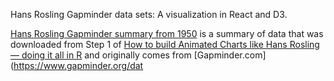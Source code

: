 Hans Rosling Gapminder data sets: A visualization in React and D3.

[Hans Rosling Gapminder summary from 1950](https://gist.github.com/lakalia/ca6cc81792b9d357a20cf2f9fd4c7924) is a summary of data that was downloaded from Step 1 of [How to build Animated Charts like Hans Rosling — doing it all in R](https://towardsdatascience.com/how-to-build-animated-charts-like-hans-rosling-doing-it-all-in-r-570efc6ba382) 
and originally comes from [Gapminder.com](https://www.gapminder.org/dat